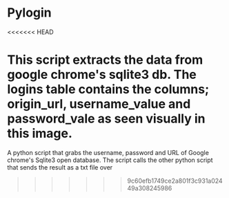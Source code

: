 # Pylogin
<<<<<<< HEAD

This script extracts the data from google chrome's sqlite3 db. The logins table contains the columns; origin_url, username_value and password_vale as seen visually in this image.
=======
A python script that grabs the username, password and URL of Google chrome's Sqlite3 open database. The script calls the other python script that sends the result as a txt file over 
>>>>>>> 9c60efb1749ce2a801f3c931a02449a308245986
